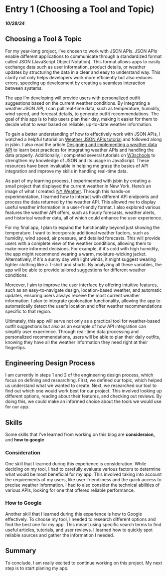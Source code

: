 # Entry 1 (Choosing a Tool and Topic)
##### 10/28/24

## Choosing a Tool & Topic
For my year-long project, I’ve chosen to work with JSON APIs. JSON APIs enable different applications to communicate through a standardized format called JSON (JavaScript Object Notation). This format allows apps to easily exchange data such as user information, product details, or weather updates by structuring the data in a clear and easy to understand way. This clarity not only helps developers work more efficiently but also reduces errors, speeding up development by creating a seamless interaction between systems.

The app I’m developing will provide users with personalized outfit suggestions based on the current weather conditions. By integrating a weather JSON API, I can pull real-time data, such as temperature, humidity, wind speed, and forecast details, to generate outfit recommendations. The goal of this app is to help users plan their day, making it easier for them to decide what to wear based on reliable, up-to-date weather information.

To gain a better understanding of how to effectively work with JSON APIs, I watched a helpful tutorial on [Weather JSON APIs tutorial](https://www.youtube.com/watch?v=LHAAT9cnQlY) and followed along in jsbin. I also read the article [Designing and implementing a weather data API](https://www.tinybird.co/blog-posts/designing-and-implementing-a-weather-data-api) to learn best practices for integrating weather APIs and handling the data properly. Additionally, I completed several tutorials on [W3schools](https://www.w3schools.com/js/js_json_intro.asp) to strengthen my knowledge of JSON and its usage in JavaScript. These resources have been invaluable in helping me grasp the basics of API integration and improve my skills in handling real-time data.

As part of my learning process, I experimented with jsbin by creating a small project that displayed the current weather in New York. Here’s an image of what I created: [NY Weather](ny-weather.png). Through this hands-on experimentation, I learned how to interact with different API endpoints and process the data returned by the weather API. This allowed me to display useful weather information in a user-friendly format. I also explored various features the weather API offers, such as hourly forecasts, weather alerts, and historical weather data, all of which could enhance the user experience.

For my final app, I plan to expand the functionality beyond just showing the temperature. I want to incorporate additional weather factors, such as humidity, wind speed, air pressure, and detailed forecasts. This will provide users with a complete view of the weather conditions, allowing them to make more informed decisions. For example, if it's cold with high humidity, the app might recommend wearing a warm, moisture-wicking jacket. Alternatively, if it's a sunny day with light winds, it might suggest wearing lighter clothing like a T-shirt and shorts. By analyzing all these variables, the app will be able to provide tailored suggestions for different weather conditions.

Moreover, I aim to improve the user interface by offering intuitive features, such as an easy-to-navigate design, location-based weather, and automatic updates, ensuring users always receive the most current weather information. I plan to integrate geolocation functionality, allowing the app to automatically detect the user’s location and offer weather recommendations specific to that region.

Ultimately, this app will serve not only as a practical tool for weather-based outfit suggestions but also as an example of how API integration can simplify user experience. Through real-time data processing and personalized recommendations, users will be able to plan their daily outfits, knowing they have all the weather information they need right at their fingertips.

## Engineering Design Process 
I am currently in steps 1 and 2 of the engineering design process, which focus on defining and researching. First, we defined our topic, which helped us understand what we wanted to create. Next, we researched our tool to find out which one would work best for our project. This involved looking up different options, reading about their features, and checking out reviews. By doing this, we could make an informed choice about the tools we would use for our app.

## Skills 
Some skills that I’ve learned from working on this blog are **consideraion,** and **how to google**
### Consideration
One skill that I learned during this experience is consideration. While deciding on my tool, I had to carefully evaluate various factors to determine what would be most beneficial for my app. This involved taking into account the requirements of my users, like user-friendliness and the quick access to precise weather information. I had to also consider the technical abilities of various APIs, looking for one that offered reliable performance. 

### How to Google 
Another skill that I learned during this experience is how to Google effectively. To choose my tool, I needed to research different options and find the best one for my app. This meant using specific search terms to find useful articles, tutorials, and user reviews. I learned how to quickly spot reliable sources and gather the information I needed.
## Summary
To conclude, I am really excited to continue working on this project. My next step is to start planing my app. 
